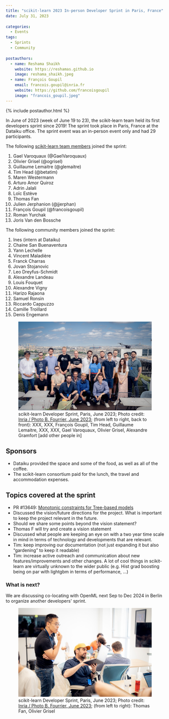 ```yaml
---
title: "scikit-learn 2023 In-person Developer Sprint in Paris, France"
date: July 31, 2023

categories:
  - Events
tags:
  - Sprints
  - Community

postauthors:
  - name: Reshama Shaikh
    website: https://reshamas.github.io
    image: reshama_shaikh.jpeg 
  - name: François Goupil
    email: francois.goupil@inria.fr
    website: https://github.com/francoisgoupil
    image: "francois_goupil.jpeg"
---
```

<div>
  {% include postauthor.html %}
</div>


In June of 2023 (week of June 19 to 23), the scikit-learn team held its first developers sprint since 2019! The sprint took place in Paris, France at the Dataiku office. The sprint event was an in-person event only and had 29 participants.

The following [scikit-learn team members](https://scikit-learn.org/stable/about.html) joined the sprint:  

1. Gael Varoquaux (@GaelVaroquaux)
1. Olivier Grisel (@ogrisel)
1. Guillaume Lemaitre (@glemaitre)
1. Tim Head (@betatim)
1. Maren Westermann
1. Arturo Amor Quiroz
1. Adrin Jalali
1. Loïc Estève
1. Thomas Fan
1. Julien Jerphanion (@jjerphan)
1. François Goupil (@francoisgoupil)
1. Roman Yurchak
1. Joris Van den Bossche

The following community members joined the sprint:  

1. Ines (intern at Dataiku)
1. Chaine San Buenaventura
1. Yann Lechelle
1. Vincent Maladière
1. Franck Charras
1. Jovan Stojanovic
1. Leo Dreyfus-Schmidt
1. Alexandre Landeau
1. Louis Fouquet
1. Alexandre Vigny
1. Harizo Rajaona
1. Samuel Ronsin
1. Riccardo Cappuzzo
1. Camille Troillard
1. Denis Engemann


<figure>
 <img src="/assets/images/posts_images/2023-paris-sprint/paris_2023.jpg" alt="group of people who participated in the sprint" max-width="20%" max-height="20%" /> 
 <figcaption>
 scikit-learn Developer Sprint, Paris, June 2023; Photo credit: <a href=" "> Inria / Photo B. Fourrier, June 2023</a>; (from left to right, back to front): XXX, XXX, François Goupil, Tim Head, Guillaume Lemaitre, XXX, XXX, Gael Varoquaux, Olivier Grisel, Alexandre Gramfort [add other people in]
 </figcaption>
</figure>

## Sponsors
- Dataiku provided the space and some of the food, as well as all of the coffee.
- The scikit-learn consortium paid for the lunch, the travel and accommodation expenses.

## Topics covered at the sprint
- PR #13649: [Monotonic constraints for Tree-based models](https://github.com/scikit-learn/scikit-learn/pull/13649) 
- Discussed the vision/future directions for the project. What is important to keep the project relevant in the future.
- Should we share some points beyond the vision statement?
- Thomas F will try and create a vision statement
- Discussed what people are keeping an eye on with a two year time scale in mind in terms of technology and developments that are relevant.
- Tim: keep improving our documentation (not just expanding it but also “gardening” to keep it readable)
- Tim: increase active outreach and communication about new features/improvements and other changes. A lot of cool things in scikit-learn are virtually unknown to the wider public (e.g. Hist grad boosting being on par with lightgbm in terms of performance, …)


### What is next?

We are discussing co-locating with OpenML next Sep to Dec 2024 in Berlin to organize another developers' sprint. 


<figure>
 <img src="/assets/images/posts_images/2023-paris-sprint/thomas_olivier.jpg" alt="group of people who participated in the sprint" max-width="20%" max-height="20%" /> 
 <figcaption>
 scikit-learn Developer Sprint, Paris, June 2023; Photo credit: <a href=" "> Inria / Photo B. Fourrier, June 2023</a>; (from left to right): Thomas Fan, Olivier Grisel
 </figcaption>
</figure>